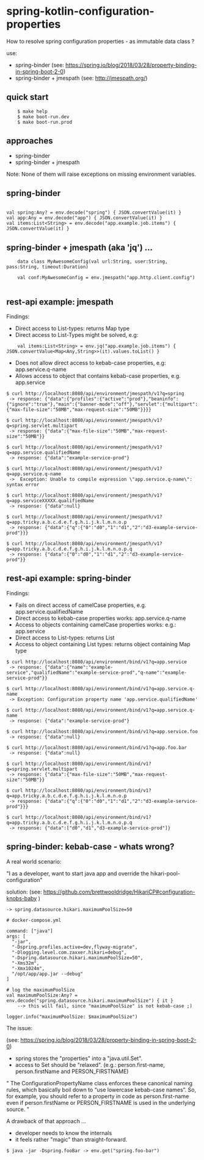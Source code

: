 # spring-kotlin-configuration-properties

How to resolve spring configuration properties - as immutable data class ?

use: 
- spring-binder (see: https://spring.io/blog/2018/03/28/property-binding-in-spring-boot-2-0)
- spring-binder + jmespath (see: http://jmespath.org/)

## quick start
```
    $ make help
    $ make boot-run.dev  
    $ make boot-run.prod  

```

## approaches

- spring-binder
- spring-binder + jmespath

Note: None of them will raise exceptions on missing environment variables.


## spring-binder
```

val spring:Any? = env.decode("spring") { JSON.convertValue(it) }
val app:Any = env.decode("app") { JSON.convertValue(it) }
val items:List<String> = env.decode("app.example.job.items") { JSON.convertValue(it) }

```


## spring-binder + jmespath (aka 'jq') ...
```
    data class MyAwesomeConfig(val url:String, user:String, pass:String, timeout:Duration)

    val conf:MyAwesomeConfig = env.jmespath("app.http.client.config")  
    
```

## rest-api example: jmespath

Findings:
- Direct access to List-types: returns Map type
- Direct access to List-Types might be solved, e.g: 
```
    val items:List<String> = env.jq("app.example.job.items") { JSON.convertValue<Map<Any,String>>(it).values.toList() }
```                                                          
- Does not allow direct access to kebab-case properties, e.g: app.service.q-name
- Allows access to object that contains kebab-case properties, e.g. app.service

```
$ curl http://localhost:8080/api/environment/jmespath/v1?q=spring
 -> response: {"data":{"profiles":{"active":"prod"},"beaninfo":{"ignore":"true"},"main":{"banner-mode":"off"},"servlet":{"multipart":{"max-file-size":"50MB","max-request-size":"50MB"}}}}

$ curl http://localhost:8080/api/environment/jmespath/v1?q=spring.servlet.multipart
 -> response: {"data":{"max-file-size":"50MB","max-request-size":"50MB"}}

$ curl http://localhost:8080/api/environment/jmespath/v1?q=app.service.qualifiedName
 -> response: {"data":"example-service-prod"}
 
$ curl http://localhost:8080/api/environment/jmespath/v1?q=app.service.q-name
 ->  Exception: Unable to compile expression \"app.service.q-name\": syntax error
 
$ curl http://localhost:8080/api/environment/jmespath/v1?q=app.serviceXXXXX.qualifiedName
 -> response: {"data":null}

$ curl http://localhost:8080/api/environment/jmespath/v1?q=app.tricky.a.b.c.d.e.f.g.h.i.j.k.l.m.n.o.p
 -> response: {"data":{"q":{"0":"d0","1":"d1","2":"d3-example-service-prod"}}}
 
$ curl http://localhost:8080/api/environment/jmespath/v1?q=app.tricky.a.b.c.d.e.f.g.h.i.j.k.l.m.n.o.p.q
 -> response: {"data":{"0":"d0","1":"d1","2":"d3-example-service-prod"}}

```

## rest-api example: spring-binder 

Findings:

- Fails on direct access of camelCase properties, e.g. app.service.qualifiedName
- Direct access to kebab-case properties works: app.service.q-name
- Access to objects containing camelCase properties works: e.g.: app.service
- Direct access to List-types: returns List
- Access to object containing List types: returns object containing Map type


```
$ curl http://localhost:8080/api/environment/bind/v1?q=app.service
 -> response: {"data":{"name":"example-service","qualifiedName":"example-service-prod","q-name":"example-service-prod"}}

$ curl http://localhost:8080/api/environment/bind/v1?q=app.service.q-name
 -> Exception: Configuration property name 'app.service.qualifiedName'

$ curl http://localhost:8080/api/environment/bind/v1?q=app.service.q-name
 -> response: {"data":"example-service-prod"}

$ curl http://localhost:8080/api/environment/bind/v1?q=app.service.foo
 -> response: {"data":null}
 
$ curl http://localhost:8080/api/environment/bind/v1?q=app.foo.bar
 -> response: {"data":null} 

$ curl http://localhost:8080/api/environment/bind/v1?q=spring.servlet.multipart
 -> response: {"data":{"max-file-size":"50MB","max-request-size":"50MB"}}

$ curl http://localhost:8080/api/environment/bind/v1?q=app.tricky.a.b.c.d.e.f.g.h.i.j.k.l.m.n.o.p
 -> response: {"data":{"q":{"0":"d0","1":"d1","2":"d3-example-service-prod"}}}

$ curl http://localhost:8080/api/environment/bind/v1?q=app.tricky.a.b.c.d.e.f.g.h.i.j.k.l.m.n.o.p.q
 -> response: {"data":["d0","d1","d3-example-service-prod"]}

```

## spring-binder: kebab-case - whats wrong?

A real world scenario:

"I as a developer, want to start java app and override the hikari-pool-configuration"

solution:  (see: https://github.com/brettwooldridge/HikariCP#configuration-knobs-baby )

    -> spring.datasource.hikari.maximumPoolSize=50

```
# docker-compose.yml

command: ["java"]
args: [
  "-jar",
  "-Dspring.profiles.active=dev,flyway-migrate",
  "-Dlogging.level.com.zaxxer.hikari=debug",
  "-Dspring.datasource.hikari.maximumPoolSize=50",
  "-Xms32m",
  "-Xmx1024m",
  "/opt/app/app.jar --debug"
]
```


```
# log the maximumPoolSize
val maximumPoolSize:Any? = env.decode("spring.datasource.hikari.maximumPoolSize") { it }
    --> this will fail, since "maximumPoolSize" is not kebab-case ;)

logger.info("maximumPoolSize: $maximumPoolSize")
```

The issue:

(see: https://spring.io/blog/2018/03/28/property-binding-in-spring-boot-2-0)

- spring stores the "properties" into a "java.util.Set".
- access to Set should be "relaxed". (e.g.: person.first-name, person.firstName and PERSON_FIRSTNAME)

"
The ConfigurationPropertyName class enforces these canonical naming rules, which basically boil down to “use lowercase kebab-case names”.
So, for example, you should refer to a property in code as person.first-name even if person.firstName or PERSON_FIRSTNAME is used in the underlying source.
"

A drawback of that approach ...

- developer needs to know the internals
- it feels rather "magic" than straight-forward.

```
$ java -jar -Dspring.fooBar -> env.get("spring.foo-bar")
```



